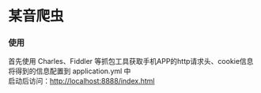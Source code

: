 # 某音爬虫
### 使用
首先使用 Charles、Fiddler 等抓包工具获取手机APP的http请求头、cookie信息  
将得到的信息配置到 application.yml 中  
启动后访问：[http://localhost:8888/index.html](http://localhost:8888/index.html)